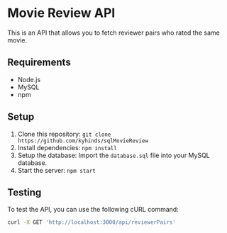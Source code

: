 # Movie Review API

This is an API that allows you to fetch reviewer pairs who rated the same movie. 

## Requirements

* Node.js
* MySQL
* npm

## Setup

1. Clone this repository: `git clone https://github.com/kyhinds/sqlMovieReview`
2. Install dependencies: `npm install`
3. Setup the database: Import the `database.sql` file into your MySQL database.
4. Start the server: `npm start`

## Testing

To test the API, you can use the following cURL command:

```bash
curl -X GET 'http://localhost:3000/api/reviewerPairs'
